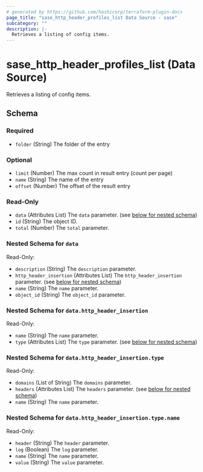 ```yaml
---
# generated by https://github.com/hashicorp/terraform-plugin-docs
page_title: "sase_http_header_profiles_list Data Source - sase"
subcategory: ""
description: |-
  Retrieves a listing of config items.
---
```


# sase_http_header_profiles_list (Data Source)

Retrieves a listing of config items.



<!-- schema generated by tfplugindocs -->
## Schema

### Required

- `folder` (String) The folder of the entry

### Optional

- `limit` (Number) The max count in result entry (count per page)
- `name` (String) The name of the entry
- `offset` (Number) The offset of the result entry

### Read-Only

- `data` (Attributes List) The `data` parameter. (see [below for nested schema](#nestedatt--data))
- `id` (String) The object ID.
- `total` (Number) The `total` parameter.

<a id="nestedatt--data"></a>
### Nested Schema for `data`

Read-Only:

- `description` (String) The `description` parameter.
- `http_header_insertion` (Attributes List) The `http_header_insertion` parameter. (see [below for nested schema](#nestedatt--data--http_header_insertion))
- `name` (String) The `name` parameter.
- `object_id` (String) The `object_id` parameter.

<a id="nestedatt--data--http_header_insertion"></a>
### Nested Schema for `data.http_header_insertion`

Read-Only:

- `name` (String) The `name` parameter.
- `type` (Attributes List) The `type` parameter. (see [below for nested schema](#nestedatt--data--http_header_insertion--type))

<a id="nestedatt--data--http_header_insertion--type"></a>
### Nested Schema for `data.http_header_insertion.type`

Read-Only:

- `domains` (List of String) The `domains` parameter.
- `headers` (Attributes List) The `headers` parameter. (see [below for nested schema](#nestedatt--data--http_header_insertion--type--headers))
- `name` (String) The `name` parameter.

<a id="nestedatt--data--http_header_insertion--type--headers"></a>
### Nested Schema for `data.http_header_insertion.type.name`

Read-Only:

- `header` (String) The `header` parameter.
- `log` (Boolean) The `log` parameter.
- `name` (String) The `name` parameter.
- `value` (String) The `value` parameter.


